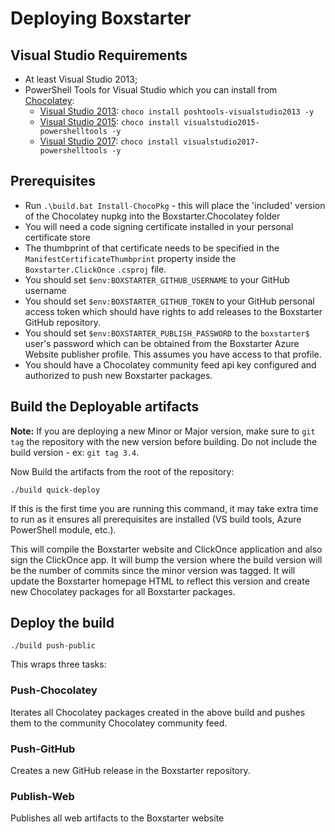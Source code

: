 # Deploying Boxstarter

## Visual Studio Requirements

* At least Visual Studio 2013;
* PowerShell Tools for Visual Studio which you can install from [Chocolatey](https://chocolatey.org):
    * [Visual Studio 2013](https://www.chocolatey.org/packages/poshtools-visualstudio2013): `choco install poshtools-visualstudio2013 -y`
    * [Visual Studio 2015](https://chocolatey.org/packages/visualstudio2015-powershelltools): `choco install visualstudio2015-powershelltools -y`
    * [Visual Studio 2017](https://chocolatey.org/packages/visualstudio2017-powershelltools): `choco install visualstudio2017-powershelltools -y`

## Prerequisites

* Run `.\build.bat Install-ChocoPkg` - this will place the 'included' version of the Chocolatey nupkg into the Boxstarter.Chocolatey folder
* You will need a code signing certificate installed in your personal certificate store
* The thumbprint of that certificate needs to be specified in the `ManifestCertificateThumbprint` property inside the `Boxstarter.ClickOnce` `.csproj` file.
* You should set `$env:BOXSTARTER_GITHUB_USERNAME` to your GitHub username
* You should set `$env:BOXSTARTER_GITHUB_TOKEN` to your GitHub personal access token which should have rights to add releases to the Boxstarter GitHub repository.
* You should set `$env:BOXSTARTER_PUBLISH_PASSWORD` to the `boxstarter$` user's password which can be obtained from the Boxstarter Azure Website publisher profile. This assumes you have access to that profile.
* You should have a Chocolatey community feed api key configured and authorized to push new Boxstarter packages.

## Build the Deployable artifacts

**Note:**
If you are deploying a new Minor or Major version, make sure to `git tag` the repository with the new version before building. Do not include the build version - ex: `git tag 3.4`.

Now Build the artifacts from the root of the repository:

```
./build quick-deploy
```

If this is the first time you are running this command, it may take extra time to run as it ensures all prerequisites are installed (VS build tools, Azure PowerShell module, etc.).

This will compile the Boxstarter website and ClickOnce application and also sign the ClickOnce app. It will bump the version where the build version will be the number of commits since the minor version was tagged. It will update the Boxstarter homepage HTML to reflect this version and create new Chocolatey packages for all Boxstarter packages.

## Deploy the build

```
./build push-public
```

This wraps three tasks:

### Push-Chocolatey

Iterates all Chocolatey packages created in the above build and pushes them to the community Chocolatey community feed.

### Push-GitHub

Creates a new GitHub release in the Boxstarter repository.

### Publish-Web

Publishes all web artifacts to the Boxstarter website
